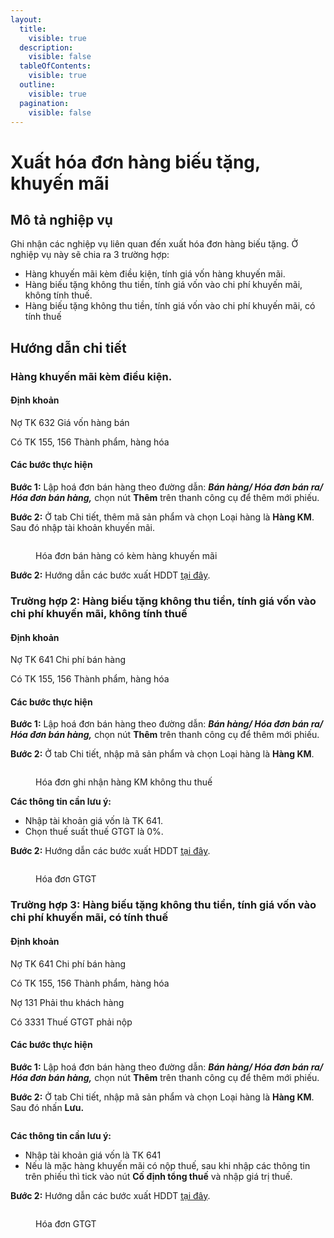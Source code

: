 ```yaml
---
layout:
  title:
    visible: true
  description:
    visible: false
  tableOfContents:
    visible: true
  outline:
    visible: true
  pagination:
    visible: false
---
```


# Xuất hóa đơn hàng biếu tặng, khuyến mãi

## Mô tả nghiệp vụ

Ghi nhận các nghiệp vụ liên quan đến xuất hóa đơn hàng biếu tặng. Ở nghiệp vụ này sẽ chia ra 3 trường hợp:

* Hàng khuyến mãi kèm điều kiện, tính giá vốn hàng khuyến mãi.&#x20;
* Hàng biếu tặng không thu tiền, tính giá vốn vào chi phí khuyến mãi, không tính thuế.
* Hàng biếu tặng không thu tiền, tính giá vốn vào chi phí khuyến mãi, có tính thuế

## Hướng dẫn chi tiết

### Hàng khuyến mãi kèm điều kiện.

#### Định khoản

Nợ TK 632 Giá vốn hàng bán

Có TK 155, 156 Thành phẩm, hàng hóa

#### Các bước thực hiện

**Bước 1:** Lập hoá đơn bán hàng theo đường dẫn: _**Bán hàng/ Hóa đơn bán ra/ Hóa đơn bán hàng,**_ chọn nút **Thêm** trên thanh công cụ để thêm mới phiếu.

**Bước 2:** Ở tab Chi tiết, thêm mã sản phẩm và chọn Loại hàng là **Hàng KM**. Sau đó nhập tài khoản khuyến mãi.

<figure><img src="../../.gitbook/assets/hàng tặng, khuyến mãi 01 (1).png" alt=""><figcaption><p>Hóa đơn bán hàng có kèm hàng khuyến mãi</p></figcaption></figure>

**Bước 2:** Hướng dẫn các bước xuất HDDT [tại đây](broken-reference).

### Trường hợp 2: Hàng biếu tặng không thu tiền, tính giá vốn vào chi phí khuyến mãi, không tính thuế

#### Định khoản

Nợ TK 641 Chi phí bán hàng

Có TK 155, 156 Thành phẩm, hàng hóa

#### Các bước thực hiện

**Bước 1:** Lập hoá đơn bán hàng theo đường dẫn: _**Bán hàng/ Hóa đơn bán ra/ Hóa đơn bán hàng,**_ chọn nút **Thêm** trên thanh công cụ để thêm mới phiếu.

**Bước 2:** Ở tab Chi tiết, nhập mã sản phẩm và chọn Loại hàng là **Hàng KM**.

<figure><img src="../../.gitbook/assets/hàng tặng, khuyến mãi 02.png" alt=""><figcaption><p>Hóa đơn ghi nhận hàng KM không thu thuế</p></figcaption></figure>

**Các thông tin cần lưu ý:**

* Nhập tài khoản giá vốn là TK 641.
* Chọn thuế suất thuế GTGT là 0%.

**Bước 2:** Hướng dẫn các bước xuất HDDT [tại đây](broken-reference).

<figure><img src="../../.gitbook/assets/image86.png" alt=""><figcaption><p>Hóa đơn GTGT</p></figcaption></figure>

### Trường hợp 3: Hàng biếu tặng không thu tiền, tính giá vốn vào chi phí khuyến mãi, có tính thuế

#### Định khoản

Nợ TK 641 Chi phí bán hàng

Có TK 155, 156 Thành phẩm, hàng hóa

Nợ 131 Phải thu khách hàng

Có 3331 Thuế GTGT phải nộp

#### Các bước thực hiện

**Bước 1:** Lập hoá đơn bán hàng theo đường dẫn: _**Bán hàng/ Hóa đơn bán ra/ Hóa đơn bán hàng,**_ chọn nút **Thêm** trên thanh công cụ để thêm mới phiếu.

**Bước 2:** Ở tab Chi tiết, nhập mã sản phẩm và chọn Loại hàng là **Hàng KM**. Sau đó nhấn **Lưu.**

<figure><img src="../../.gitbook/assets/hàng tặng, khuyến mãi 06 (1).png" alt=""><figcaption></figcaption></figure>

**Các thông tin cần lưu ý:**

* Nhập tài khoản giá vốn là TK 641
* Nếu là mặc hàng khuyến mãi có nộp thuế, sau khi nhập các thông tin trên phiếu thì tick vào nút **Cố định tổng thuế** và nhập giá trị thuế.

**Bước 2:** Hướng dẫn các bước xuất HDDT [tại đây](broken-reference).

<figure><img src="../../.gitbook/assets/image88.png" alt=""><figcaption><p>Hóa đơn GTGT</p></figcaption></figure>
